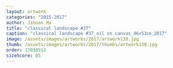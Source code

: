 ```yaml
---
layout: artwork
categories: "2015-2017"
author: Jihoon Ha
title: "classical landscape #37"
caption: "classical landscape #37_oil on canvas_46×53㎝_2017"
image: /assets/images/artworks/2017/artwork138.jpg
thumb: /assets/images/artworks/2017/thumbs/artwork138.jpg
order: 17030512
sizeScore: 05
---
```

